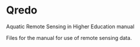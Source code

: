 # Qredo
Aquatic Remote Sensing in Higher Education manual

Files for the manual for use of remote sensing data.
